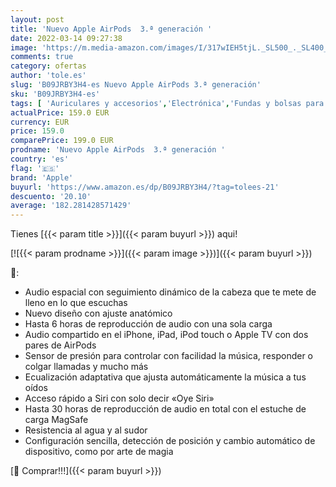 ```yaml
---
layout: post
title: 'Nuevo Apple AirPods  3.ª generación '
date: 2022-03-14 09:27:38
image: 'https://m.media-amazon.com/images/I/317wIEH5tjL._SL500_._SL400_.jpg'
comments: true
category: ofertas
author: 'tole.es'
slug: 'B09JRBY3H4-es Nuevo Apple AirPods 3.ª generación'
sku: 'B09JRBY3H4-es'
tags: [ 'Auriculares y accesorios','Electrónica','Fundas y bolsas para auriculares','apple', ]
actualPrice: 159.0 EUR
currency: EUR
price: 159.0
comparePrice: 199.0 EUR
prodname: 'Nuevo Apple AirPods  3.ª generación '
country: 'es'
flag: '🇪🇸'
brand: 'Apple'
buyurl: 'https://www.amazon.es/dp/B09JRBY3H4/?tag=tolees-21'
descuento: '20.10'
average: '182.281428571429'
---
```


Tienes [{{< param title >}}]({{< param buyurl >}}) aqui!

[![{{< param prodname >}}]({{< param image >}})]({{< param buyurl >}})

🔎:

- Audio espacial con seguimiento dinámico de la cabeza que te mete de lleno en lo que escuchas
- Nuevo diseño con ajuste anatómico
- Hasta 6 horas de reproducción de audio con una sola carga
- Audio compartido en el iPhone, iPad, iPod touch o Apple TV con dos pares de AirPods
- Sensor de presión para controlar con facilidad la música, responder o colgar llamadas y mucho más
- Ecualización adaptativa que ajusta automáticamente la música a tus oídos
- Acceso rápido a Siri con solo decir «Oye Siri»
- Hasta 30 horas de reproducción de audio en total con el estuche de carga MagSafe
- Resistencia al agua y al sudor
- Configuración sencilla, detección de posición y cambio automático de dispositivo, como por arte de magia

[🛒 Comprar!!!]({{< param buyurl >}})

